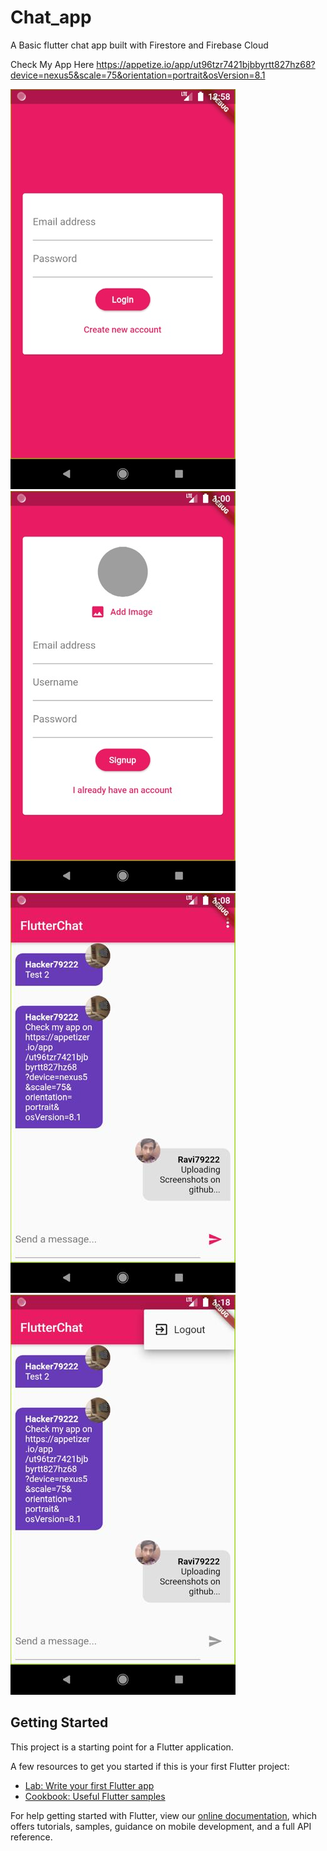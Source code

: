 # Chat_app

A Basic flutter chat app built with Firestore and Firebase Cloud

Check My App Here https://appetize.io/app/ut96tzr7421bjbbyrtt827hz68?device=nexus5&scale=75&orientation=portrait&osVersion=8.1


<img src = "ScreenShots/Auth_Screen.jpg"> <img src = "ScreenShots/Auth_Screen Signup.jpg"> 
<img src = "ScreenShots/Chat_screen.jpg"> <img src = "ScreenShots/Log_Out_Screen.jpg"> 

## Getting Started

This project is a starting point for a Flutter application.

A few resources to get you started if this is your first Flutter project:

- [Lab: Write your first Flutter app](https://flutter.dev/docs/get-started/codelab)
- [Cookbook: Useful Flutter samples](https://flutter.dev/docs/cookbook)

For help getting started with Flutter, view our
[online documentation](https://flutter.dev/docs), which offers tutorials,
samples, guidance on mobile development, and a full API reference.
